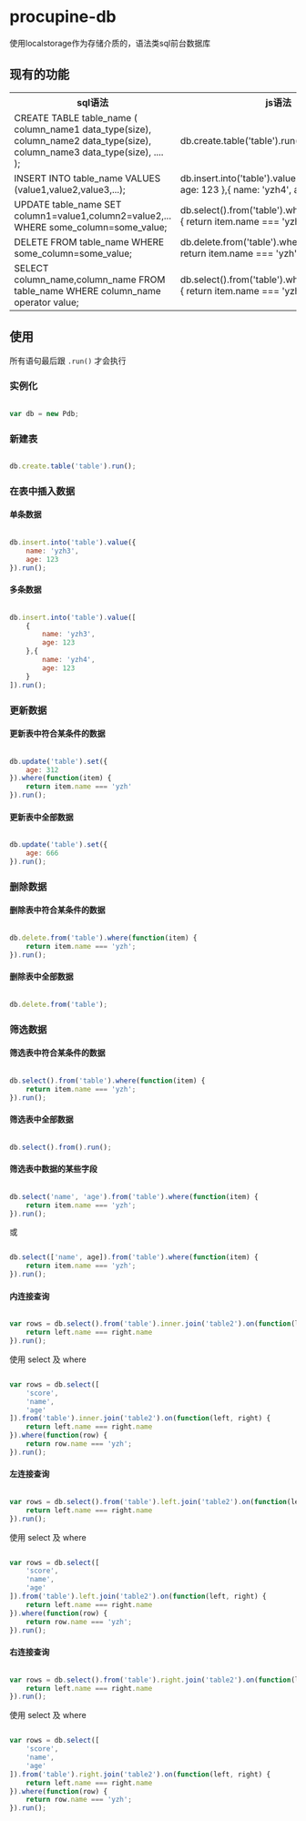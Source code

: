 # procupine-db

使用localstorage作为存储介质的，语法类sql前台数据库

## 现有的功能

<table>
    <tr>
        <th>sql语法</th>
        <th>js语法</th>
    </tr>
    <tr>
        <td>
            CREATE TABLE table_name
            (
            column_name1 data_type(size),
            column_name2 data_type(size),
            column_name3 data_type(size),
            ....
            );
        </td>
        <td>
            db.create.table('table').run();
        </td>
    </tr>
    <tr>
        <td>
            INSERT INTO table_name
            VALUES (value1,value2,value3,...);
        </td>
        <td>
        db.insert.into('table').value([
            {
                name: 'yzh3',
                age: 123
            },{
                name: 'yzh4',
                age: 123
            }
        ]).run();
        </td>
    </tr>
    <tr>
        <td>
            UPDATE table_name
            SET column1=value1,column2=value2,...
            WHERE some_column=some_value;
        </td>
        <td>
            db.select().from('table').where(function(item) {
    			return item.name === 'yzh';
    		}).run();
        </td>
    </tr>
    <tr>
        <td>
            DELETE FROM table_name
            WHERE some_column=some_value;
        </td>
        <td>
            db.delete.from('table').where(function(item) {
                return item.name === 'yzh';
            }).run();
        </td>
    </tr>
    <tr>
        <td>
            SELECT column_name,column_name
            FROM table_name
            WHERE column_name operator value;
        </td>
        <td>
            db.select().from('table').where(function(item) {
                return item.name === 'yzh';
            }).run();
        </td>
    </tr>
</table>

## 使用

所有语句最后跟 `.run()` 才会执行

### 实例化

```JavaScript

var db = new Pdb;

```

### 新建表

```JavaScript

db.create.table('table').run();

```

### 在表中插入数据

#### 单条数据

```JavaScript

db.insert.into('table').value({
    name: 'yzh3',
    age: 123
}).run();

```

#### 多条数据

```JavaScript

db.insert.into('table').value([
    {
        name: 'yzh3',
        age: 123
    },{
        name: 'yzh4',
        age: 123
    }
]).run();

```

### 更新数据

#### 更新表中符合某条件的数据

```JavaScript

db.update('table').set({
	age: 312
}).where(function(item) {
	return item.name === 'yzh'
}).run();

```

#### 更新表中全部数据

```JavaScript

db.update('table').set({
	age: 666
}).run();

```

### 删除数据

#### 删除表中符合某条件的数据

```JavaScript

db.delete.from('table').where(function(item) {
	return item.name === 'yzh';
}).run();

```

#### 删除表中全部数据

```JavaScript

db.delete.from('table');

```

### 筛选数据

#### 筛选表中符合某条件的数据

```JavaScript

db.select().from('table').where(function(item) {
	return item.name === 'yzh';
}).run();

```

#### 筛选表中全部数据

```JavaScript

db.select().from().run();

```

#### 筛选表中数据的某些字段

```JavaScript

db.select('name', 'age').from('table').where(function(item) {
	return item.name === 'yzh';
}).run();

```

或

```JavaScript

db.select(['name', age]).from('table').where(function(item) {
	return item.name === 'yzh';
}).run();

```

#### 内连接查询

```JavaScript

var rows = db.select().from('table').inner.join('table2').on(function(left, right) {
    return left.name === right.name
}).run();

```

使用 select 及 where

```JavaScript

var rows = db.select([
    'score',
    'name',
    'age'
]).from('table').inner.join('table2').on(function(left, right) {
    return left.name === right.name
}).where(function(row) {
    return row.name === 'yzh';
}).run();

```

#### 左连接查询

```JavaScript

var rows = db.select().from('table').left.join('table2').on(function(left, right) {
    return left.name === right.name
}).run();

```

使用 select 及 where

```JavaScript

var rows = db.select([
    'score',
    'name',
    'age'
]).from('table').left.join('table2').on(function(left, right) {
    return left.name === right.name
}).where(function(row) {
    return row.name === 'yzh';
}).run();

```

#### 右连接查询

```JavaScript

var rows = db.select().from('table').right.join('table2').on(function(left, right) {
    return left.name === right.name
}).run();

```

使用 select 及 where

```JavaScript

var rows = db.select([
    'score',
    'name',
    'age'
]).from('table').right.join('table2').on(function(left, right) {
    return left.name === right.name
}).where(function(row) {
    return row.name === 'yzh';
}).run();

```
